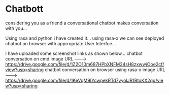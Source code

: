 # Chatbott
considering you as a friend a conversational chatbot makes conversation with you... 


Using rasa and python i have created it...
using rasa-x we can see deployed chatbot on browser with apprropriate User Interfce...

I have uploaded some screenshot links as shown below...
chatbot conversation on cmd image URL                 --->  https://drive.google.com/file/d/1Z2O10m687HPbXNFM34sH8zxwwjOoe2cf/view?usp=sharing
chatbot conversation on browser using rasa-x image URL ---> https://drive.google.com/file/d/1KeVqM9IYcwpekRTd7yyolJR1BtoKX2qg/view?usp=sharing
